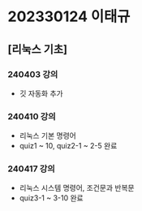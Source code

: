 # 202330124 이태규 <br/>
## [리눅스 기초] <br/>
### 240403 강의
- 깃 자동화 추가

### 240410 강의
- 리눅스 기본 명령어
- quiz1 ~ 10, quiz2-1 ~ 2-5 완료

### 240417 강의
- 리눅스 시스템 명령어, 조건문과 반복문
- quiz3-1 ~ 3-10 완료
